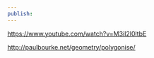 ```yaml
---
publish:
---
```

https://www.youtube.com/watch?v=M3iI2l0ltbE

http://paulbourke.net/geometry/polygonise/